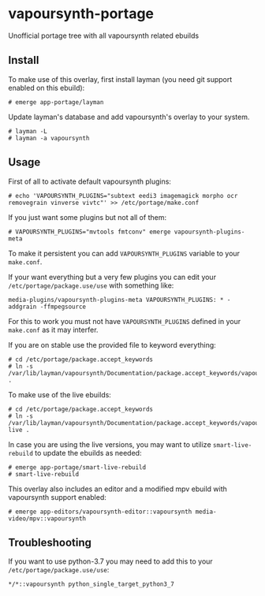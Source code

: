 # vapoursynth-portage
Unofficial portage tree with all vapoursynth related ebuilds

Install
-------
To make use of this overlay, first install layman (you need git support enabled on this ebuild):
```
# emerge app-portage/layman
```
Update layman's database and add vapoursynth's overlay to your system.
```
# layman -L
# layman -a vapoursynth
```

Usage
-----
First of all to activate default vapoursynth plugins:
```
# echo 'VAPOURSYNTH_PLUGINS="subtext eedi3 imagemagick morpho ocr removegrain vinverse vivtc"' >> /etc/portage/make.conf
```
If you just want some plugins but not all of them:
```
# VAPOURSYNTH_PLUGINS="mvtools fmtconv" emerge vapoursynth-plugins-meta
```
To make it persistent you can add `VAPOURSYNTH_PLUGINS` variable to your `make.conf`.

If your want everything but a very few plugins you can edit your `/etc/portage/package.use/use` with something like:
```
media-plugins/vapoursynth-plugins-meta VAPOURSYNTH_PLUGINS: * -addgrain -ffmpegsource
```
For this to work you must not have `VAPOURSYNTH_PLUGINS` defined in your `make.conf` as it may interfer.

If you are on stable use the provided file to keyword everything:
```
# cd /etc/portage/package.accept_keywords
# ln -s /var/lib/layman/vapoursynth/Documentation/package.accept_keywords/vapoursynth .
```
To make use of the live ebuilds:
```
# cd /etc/portage/package.accept_keywords
# ln -s /var/lib/layman/vapoursynth/Documentation/package.accept_keywords/vapoursynth-live .
```
In case you are using the live versions, you may want to utilize ```smart-live-rebuild``` to update the ebuilds as needed:
```
# emerge app-portage/smart-live-rebuild
# smart-live-rebuild
```
This overlay also includes an editor and a modified mpv ebuild with vapoursynth support enabled:
```
# emerge app-editors/vapoursynth-editor::vapoursynth media-video/mpv::vapoursynth
```

Troubleshooting
---------------
If you want to use python-3.7 you may need to add this to your `/etc/portage/package.use/use`:
```
*/*::vapoursynth python_single_target_python3_7
```
